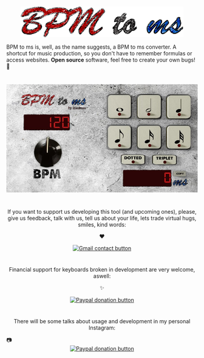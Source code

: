 
  <p align="center">
  <img alt="BPM to ms logo" height="80" src="https://github.com/nguilherme010/BPMtoms/blob/main/Artwork/BPM%20to%20ms%20NO%20BG%20LOGO.png">
  </p>
  

   <p align="center"> 


  BPM to ms is, well, as the name suggests, a BPM to ms converter. A shortcut for music production, so you don't have to remember formulas or access websites. **Open source** software, feel free to create your own bugs! 🐞

  
  </p>


  
#
   <p align="center">
     <img alt="BPM to ms app preview" src="https://github.com/nguilherme010/BPMtoms/blob/main/Artwork/BPMtoms%20print.jpg">
   </p>
   
   
  #
  
   <p align="center">If you want to support us developing this tool (and upcoming ones), please, give us feedback, talk with us, tell us about your life, lets trade virtual hugs, smiles, kind words:
  </p>
  <p align="center">
  ❤️
  </p>
      <div align="center">
      <a href="https://mail.google.com/mail/?extsrc=mailto&url=mailto%3A%3Fto%3Dnguilherme010%40gmail.com%26subject%3DHi%2520There%26">
        <img alt="Gmail contact button" src="https://img.shields.io/badge/Contact-Gmail-red">
      </a>
  </div>


#
   <p align="center">
  Financial support for keyboards broken in development are very welcome, aswell:
  </p>
     <p align="center">
  ✨
  </p>
   <div align="center">
      <a href="https://www.paypal.com/donate?business=nguilherme010%40gmail.com&currency_code=USD">
        <img alt="Paypal donation button" src="https://img.shields.io/badge/Donate-PayPal-green.svg">
      </a>
  </div>
  
  
  #
  <p align="center">There will be some talks about usage and development in my personal Instagram:</p>
  📷
  <div align="center">
      <a href="https://www.instagram.com/selffearfulmind/">
        <img alt="Paypal donation button" src="https://img.shields.io/badge/-Instagram-orange">
      </a>
  </div>
